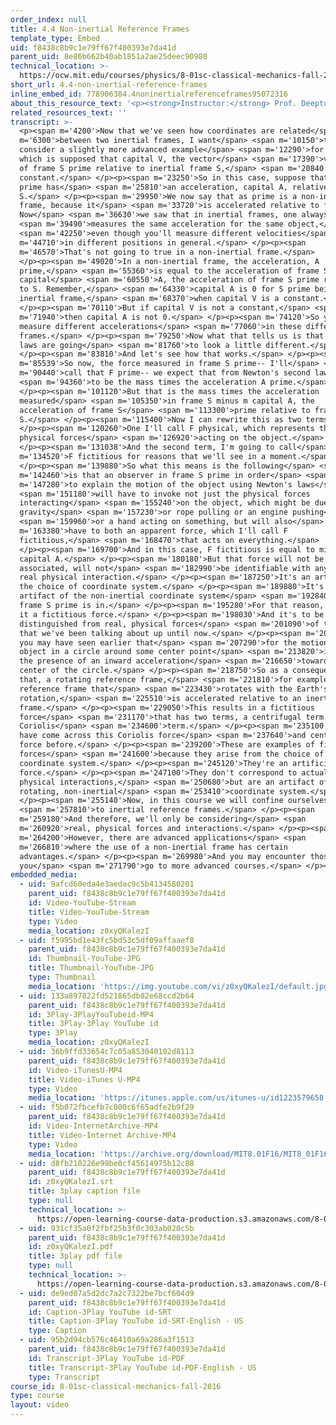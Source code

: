 ```yaml
---
order_index: null
title: 4.4 Non-inertial Reference Frames
template_type: Embed
uid: f8438c8b9c1e79ff67f400393e7da41d
parent_uid: 8e86b662b40ab1851a2ae25deec90980
technical_location: >-
  https://ocw.mit.edu/courses/physics/8-01sc-classical-mechanics-fall-2016/week-2-newtons-laws/4.4-non-inertial-reference-frames/4.4-non-inertial-reference-frames
short_url: 4.4-non-inertial-reference-frames
inline_embed_id: 778906384.4noninertialreferenceframes95072316
about_this_resource_text: '<p><strong>Instructor:</strong> Prof. Deepto Chakrabarty</p>'
related_resources_text: ''
transcript: >-
  <p><span m='4200'>Now that we've seen how coordinates are related</span> <span
  m='6300'>between two inertial frames, I want</span> <span m='10150'>to
  consider a slightly more advanced example</span> <span m='12290'>for a moment,
  which is supposed that capital V, the vector</span> <span m='17390'>velocity
  of frame S prime relative to inertial frame S,</span> <span m='20840'>is not a
  constant.</span> </p><p><span m='23250'>So in this case, suppose that frame S
  prime has</span> <span m='25810'>an acceleration, capital A, relative to
  S.</span> </p><p><span m='29950'>We now say that as prime is a non-inertial
  frame, because it</span> <span m='33720'>is accelerated relative to frame S.
  Now</span> <span m='36630'>we saw that in inertial frames, one always</span>
  <span m='39490'>measures the same acceleration for the same object,</span>
  <span m='42250'>even though you'll measure different velocities</span> <span
  m='44710'>in different positions in general.</span> </p><p><span
  m='46570'>That's not going to true in a non-inertial frame.</span>
  </p><p><span m='49020'>In a non-inertial frame, the acceleration, A
  prime,</span> <span m='55360'>is equal to the acceleration of frame S minus
  capital</span> <span m='60550'>A, the acceleration of frame S prime relative
  to S. Remember,</span> <span m='64330'>capital A is 0 for S prime being an
  inertial frame,</span> <span m='68370'>when capital V is a constant.</span>
  </p><p><span m='70110'>But if capital V is not a constant,</span> <span
  m='71940'>then capital A is not 0.</span> </p><p><span m='74120'>So you will
  measure different accelerations</span> <span m='77060'>in these different
  frames.</span> </p><p><span m='79250'>Now what that tells us is that Newton's
  laws are going</span> <span m='81760'>to look a little different.</span>
  </p><p><span m='83810'>And let's see how that works.</span> </p><p><span
  m='85539'>So now, the force measured in frame S prime-- I'll</span> <span
  m='90440'>call that F prime-- we expect that from Newton's second law</span>
  <span m='94360'>to be the mass times the acceleration A prime.</span>
  </p><p><span m='101120'>But that is the mass times the acceleration
  measured</span> <span m='105350'>in frame S minus m capital A, the
  acceleration of frame S</span> <span m='113300'>prime relative to frame
  S.</span> </p><p><span m='115400'>Now I can rewrite this as two terms.</span>
  </p><p><span m='120260'>One I'll call F physical, which represents the
  physical forces</span> <span m='126920'>acting on the object.</span>
  </p><p><span m='131038'>And the second term, I'm going to call</span> <span
  m='134520'>F fictitious for reasons that we'll see in a moment.</span>
  </p><p><span m='139880'>So what this means is the following</span> <span
  m='142460'>is that an observer in frame S prime in order</span> <span
  m='147280'>to explain the motion of the object using Newton's laws</span>
  <span m='151180'>will have to invoke not just the physical forces
  interacting</span> <span m='155240'>on the object, which might be due to
  gravity</span> <span m='157230'>or rope pulling or an engine pushing</span>
  <span m='159960'>or a hand acting on something, but will also</span> <span
  m='163380'>have to both an apparent force, which I'll call F
  fictitious,</span> <span m='168470'>that acts on everything.</span>
  </p><p><span m='169700'>And in this case, F fictitious is equal to minus m
  capital A.</span> </p><p><span m='180180'>But that force will not be
  associated, will not</span> <span m='182990'>be identifiable with any actual,
  real physical interaction.</span> </p><p><span m='187250'>It's an artifact of
  the choice of coordinate system.</span> </p><p><span m='189880'>It's an
  artifact of the non-inertial coordinate system</span> <span m='192840'>that
  frame S prime is in.</span> </p><p><span m='195280'>For that reason, we call
  it a fictitious force.</span> </p><p><span m='198030'>And it's to be
  distinguished from real, physical forces</span> <span m='201090'>of the type
  that we've been talking about up until now.</span> </p><p><span m='204350'>So
  you may have seen earlier that</span> <span m='207290'>for the motion of an
  object in a circle around some center point</span> <span m='213820'>implies
  the presence of an inward acceleration</span> <span m='216650'>toward the
  center of the circle.</span> </p><p><span m='218750'>So as a consequence of
  that, a rotating reference frame,</span> <span m='221810'>for example, a
  reference frame that</span> <span m='223430'>rotates with the Earth's
  rotation,</span> <span m='225510'>is accelerated relative to an inertial
  frame.</span> </p><p><span m='229050'>This results in a fictitious
  force</span> <span m='231170'>that has two terms, a centrifugal term and a
  Coriolis</span> <span m='234600'>term.</span> </p><p><span m='235100'>You may
  have come across this Coriolis force</span> <span m='237640'>and centrifugal
  force before.</span> </p><p><span m='239200'>These are examples of fictitious
  forces</span> <span m='241600'>because they arise from the choice of
  coordinate system.</span> </p><p><span m='245120'>They're an artificial
  force.</span> </p><p><span m='247100'>They don't correspond to actual,
  physical interactions,</span> <span m='250680'>but are an artifact of the
  rotating, non-inertial</span> <span m='253410'>coordinate system.</span>
  </p><p><span m='255140'>Now, in this course we will confine ourselves</span>
  <span m='257810'>to inertial reference frames.</span> </p><p><span
  m='259180'>And therefore, we'll only be considering</span> <span
  m='260920'>real, physical forces and interactions.</span> </p><p><span
  m='264200'>However, there are advanced applications</span> <span
  m='266810'>where the use of a non-inertial frame has certain
  advantages.</span> </p><p><span m='269980'>And you may encounter those as
  you</span> <span m='271790'>go to more advanced courses.</span> </p><p></p>
embedded_media:
  - uid: 9afcd60eda4e3aedac9c5b4134580201
    parent_uid: f8438c8b9c1e79ff67f400393e7da41d
    id: Video-YouTube-Stream
    title: Video-YouTube-Stream
    type: Video
    media_location: z0xyQKalezI
  - uid: f5995bd1e43fc5bd53c5df09affaaef8
    parent_uid: f8438c8b9c1e79ff67f400393e7da41d
    id: Thumbnail-YouTube-JPG
    title: Thumbnail-YouTube-JPG
    type: Thumbnail
    media_location: 'https://img.youtube.com/vi/z0xyQKalezI/default.jpg'
  - uid: 133a897822fd521865db82e68ccd2b64
    parent_uid: f8438c8b9c1e79ff67f400393e7da41d
    id: 3Play-3PlayYouTubeid-MP4
    title: 3Play-3Play YouTube id
    type: 3Play
    media_location: z0xyQKalezI
  - uid: 36b9ffd33654c7c05a853040102d8113
    parent_uid: f8438c8b9c1e79ff67f400393e7da41d
    id: Video-iTunesU-MP4
    title: Video-iTunes U-MP4
    type: Video
    media_location: 'https://itunes.apple.com/us/itunes-u/id1223579658'
  - uid: f5b072fbcefb7c800c6f65adfe2b9f29
    parent_uid: f8438c8b9c1e79ff67f400393e7da41d
    id: Video-InternetArchive-MP4
    title: Video-Internet Archive-MP4
    type: Video
    media_location: 'https://archive.org/download/MIT8.01F16/MIT8_01F16_L04v04_360p.mp4'
  - uid: d8fb210226e99be0cf45614975b12c88
    parent_uid: f8438c8b9c1e79ff67f400393e7da41d
    id: z0xyQKalezI.srt
    title: 3play caption file
    type: null
    technical_location: >-
      https://open-learning-course-data-production.s3.amazonaws.com/8-01sc-classical-mechanics-fall-2016/d8fb210226e99be0cf45614975b12c88_z0xyQKalezI.srt
  - uid: 931cf35a0f2fbf25b3f0c303ab020c5b
    parent_uid: f8438c8b9c1e79ff67f400393e7da41d
    id: z0xyQKalezI.pdf
    title: 3play pdf file
    type: null
    technical_location: >-
      https://open-learning-course-data-production.s3.amazonaws.com/8-01sc-classical-mechanics-fall-2016/931cf35a0f2fbf25b3f0c303ab020c5b_z0xyQKalezI.pdf
  - uid: de9ed07a5d2dc7a2c7322be7bcf604d9
    parent_uid: f8438c8b9c1e79ff67f400393e7da41d
    id: Caption-3Play YouTube id-SRT
    title: Caption-3Play YouTube id-SRT-English - US
    type: Caption
  - uid: 95b2d94cb576c46410a69a286a3f1513
    parent_uid: f8438c8b9c1e79ff67f400393e7da41d
    id: Transcript-3Play YouTube id-PDF
    title: Transcript-3Play YouTube id-PDF-English - US
    type: Transcript
course_id: 8-01sc-classical-mechanics-fall-2016
type: course
layout: video
---
```

